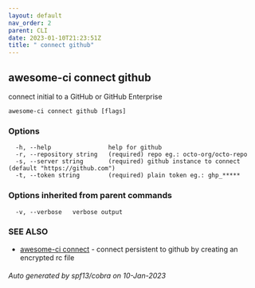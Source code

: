 ```yaml
---
layout: default
nav_order: 2
parent: CLI
date: 2023-01-10T21:23:51Z
title: " connect github"
---
```

## awesome-ci connect github

connect initial to a GitHub or GitHub Enterprise

```
awesome-ci connect github [flags]
```

### Options

```
  -h, --help                help for github
  -r, --repository string   (required) repo eg.: octo-org/octo-repo
  -s, --server string       (required) github instance to connect (default "https://github.com")
  -t, --token string        (required) plain token eg.: ghp_*****
```

### Options inherited from parent commands

```
  -v, --verbose   verbose output
```

### SEE ALSO

* [awesome-ci connect](/commands/awesome-ci_connect/)	 - connect persistent to github by creating an encrypted rc file

###### Auto generated by spf13/cobra on 10-Jan-2023
